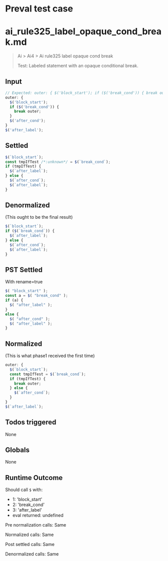 # Preval test case

# ai_rule325_label_opaque_cond_break.md

> Ai > Ai4 > Ai rule325 label opaque cond break
>
> Test: Labeled statement with an opaque conditional break.

## Input

`````js filename=intro
// Expected: outer: { $('block_start'); if ($('break_cond')) { break outer; } $('after_cond'); } $('after_label');
outer: {
  $('block_start');
  if ($('break_cond')) {
    break outer;
  }
  $('after_cond');
}
$('after_label');
`````


## Settled


`````js filename=intro
$(`block_start`);
const tmpIfTest /*:unknown*/ = $(`break_cond`);
if (tmpIfTest) {
  $(`after_label`);
} else {
  $(`after_cond`);
  $(`after_label`);
}
`````


## Denormalized
(This ought to be the final result)

`````js filename=intro
$(`block_start`);
if ($(`break_cond`)) {
  $(`after_label`);
} else {
  $(`after_cond`);
  $(`after_label`);
}
`````


## PST Settled
With rename=true

`````js filename=intro
$( "block_start" );
const a = $( "break_cond" );
if (a) {
  $( "after_label" );
}
else {
  $( "after_cond" );
  $( "after_label" );
}
`````


## Normalized
(This is what phase1 received the first time)

`````js filename=intro
outer: {
  $(`block_start`);
  const tmpIfTest = $(`break_cond`);
  if (tmpIfTest) {
    break outer;
  } else {
    $(`after_cond`);
  }
}
$(`after_label`);
`````


## Todos triggered


None


## Globals


None


## Runtime Outcome


Should call `$` with:
 - 1: 'block_start'
 - 2: 'break_cond'
 - 3: 'after_label'
 - eval returned: undefined

Pre normalization calls: Same

Normalized calls: Same

Post settled calls: Same

Denormalized calls: Same
